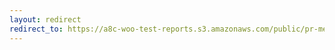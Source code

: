 ```yaml
---
layout: redirect
redirect_to: https://a8c-woo-test-reports.s3.amazonaws.com/public/pr-merge/41189/e2e/index.html
---
```

